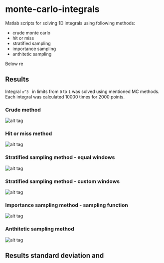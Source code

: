 # monte-carlo-integrals

Matlab scripts for solving 1D integrals using following methods:
* crude monte carlo
* hit or miss
* stratified sampling
* importance sampling
* anthitetic sampling

Below re

## Results

Integral ```x^3 ``` in limits from ```0``` to ```1``` was solved using mentioned MC methods. Each integral was calculated 10000 times for 2000 points.

### Crude method

![alt tag](https://raw.github.com/b3rnoulli/monte-carlo-integrals/master/pictures/Crude.png)

### Hit or miss method
![alt tag](https://raw.github.com/b3rnoulli/monte-carlo-integrals/master/pictures/Hit_or_miss.png)

### Stratified sampling method - equal windows
![alt tag](https://raw.github.com/b3rnoulli/monte-carlo-integrals/master/pictures/Stratified_sampling_equal_windows.png)

### Stratified sampling method - custom windows
![alt tag](https://raw.github.com/b3rnoulli/monte-carlo-integrals/master/pictures/Stratified_sampling_custom_window.png)

### Importance sampling method - sampling function 
![alt tag](https://raw.github.com/b3rnoulli/monte-carlo-integrals/master/pictures/Importance_sampling.png)

### Anthitetic sampling method 
![alt tag](https://raw.github.com/b3rnoulli/monte-carlo-integrals/master/pictures/Anthitetic.png)


## Results standard deviation and 
